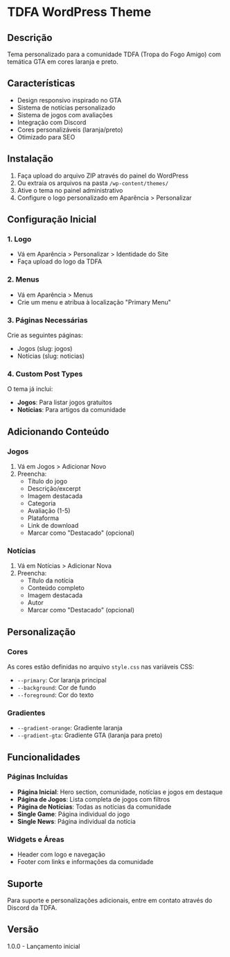 # TDFA WordPress Theme

## Descrição
Tema personalizado para a comunidade TDFA (Tropa do Fogo Amigo) com temática GTA em cores laranja e preto.

## Características
- Design responsivo inspirado no GTA
- Sistema de notícias personalizado
- Sistema de jogos com avaliações
- Integração com Discord
- Cores personalizáveis (laranja/preto)
- Otimizado para SEO

## Instalação
1. Faça upload do arquivo ZIP através do painel do WordPress
2. Ou extraia os arquivos na pasta `/wp-content/themes/`
3. Ative o tema no painel administrativo
4. Configure o logo personalizado em Aparência > Personalizar

## Configuração Inicial

### 1. Logo
- Vá em Aparência > Personalizar > Identidade do Site
- Faça upload do logo da TDFA

### 2. Menus
- Vá em Aparência > Menus
- Crie um menu e atribua à localização "Primary Menu"

### 3. Páginas Necessárias
Crie as seguintes páginas:
- Jogos (slug: jogos)
- Notícias (slug: noticias)

### 4. Custom Post Types
O tema já inclui:
- **Jogos**: Para listar jogos gratuitos
- **Notícias**: Para artigos da comunidade

## Adicionando Conteúdo

### Jogos
1. Vá em Jogos > Adicionar Novo
2. Preencha:
   - Título do jogo
   - Descrição/excerpt
   - Imagem destacada
   - Categoria
   - Avaliação (1-5)
   - Plataforma
   - Link de download
   - Marcar como "Destacado" (opcional)

### Notícias
1. Vá em Notícias > Adicionar Nova
2. Preencha:
   - Título da notícia
   - Conteúdo completo
   - Imagem destacada
   - Autor
   - Marcar como "Destacado" (opcional)

## Personalização

### Cores
As cores estão definidas no arquivo `style.css` nas variáveis CSS:
- `--primary`: Cor laranja principal
- `--background`: Cor de fundo
- `--foreground`: Cor do texto

### Gradientes
- `--gradient-orange`: Gradiente laranja
- `--gradient-gta`: Gradiente GTA (laranja para preto)

## Funcionalidades

### Páginas Incluídas
- **Página Inicial**: Hero section, comunidade, notícias e jogos em destaque
- **Página de Jogos**: Lista completa de jogos com filtros
- **Página de Notícias**: Todas as notícias da comunidade
- **Single Game**: Página individual do jogo
- **Single News**: Página individual da notícia

### Widgets e Áreas
- Header com logo e navegação
- Footer com links e informações da comunidade

## Suporte
Para suporte e personalizações adicionais, entre em contato através do Discord da TDFA.

## Versão
1.0.0 - Lançamento inicial